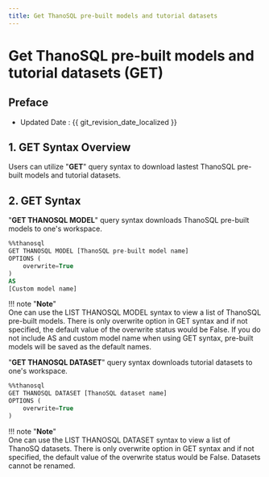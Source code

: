 ```yaml
---
title: Get ThanoSQL pre-built models and tutorial datasets 
---
```


# __Get ThanoSQL pre-built models and tutorial datasets (GET)__

## Preface

- Updated Date : {{ git_revision_date_localized }}

## __1. GET Syntax Overview__

Users can utilize "__GET__" query syntax to download lastest ThanoSQL pre-built models and tutorial datasets. 


## __2. GET Syntax__

"__GET THANOSQL MODEL__" query syntax downloads ThanoSQL pre-built models to one's workspace. 

```sql
%%thanosql
GET THANOSQL MODEL [ThanoSQL pre-built model name] 
OPTIONS (
    overwrite=True
) 
AS 
[Custom model name]
```

!!! note "__Note__"    
    One can use the LIST THANOSQL MODEL syntax to view a list of ThanoSQL pre-built models. There is only overwrite option in GET syntax and if not specified, the default value of the overwrite status would be False. If you do not include AS and custom model name when using GET syntax, pre-built models will be saved as the default names. 


"__GET THANOSQL DATASET__" query syntax downloads tutorial datasets to one's workspace. 

```sql
%%thanosql
GET THANOSQL DATASET [ThanoSQL dataset name]
OPTIONS (
    overwrite=True 
)
```

!!! note "__Note__"    
    One can use the LIST THANOSQL DATASET syntax to view a list of ThanoSQ datasets. There is only overwrite option in GET syntax and if not specified, the default value of the overwrite status would be False. Datasets cannot be renamed. 

